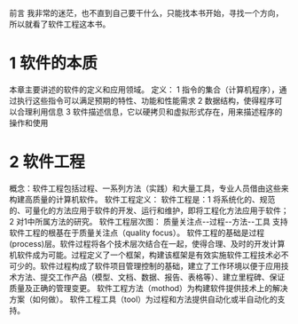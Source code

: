 
前言
我非常的迷茫，也不直到自己要干什么，只能找本书开始，寻找一个方向，所以就看了软件工程这本书。
# 1 软件的本质
本章主要讲述的软件的定义和应用领域。
定义：
1 指令的集合（计算机程序），通过执行这些指令可以满足预期的特性、功能和性能需求
2 数据结构，使得程序可以合理利用信息
3 软件描述信息，它以硬拷贝和虚拟形式存在，用来描述程序的操作和使用

# 2 软件工程
概念：软件工程包括过程、一系列方法（实践）和大量工具，专业人员借由这些来构建高质量的计算机软件。
软件工程定义：
软件工程是：1 将系统化的、规范的、可量化的方法应用于软件的开发、运行和维护，即将工程化方法应用于软件；2 对1中所属方法的研究。
软件工程层次图：
质量关注点--过程--方法--工具
支持软件工程的根基在于质量关注点（quality focus）。
软件工程的基础是过程(process)层。软件过程将各个技术层次结合在一起，使得合理、及时的开发计算机软件成为可能。过程定义了一个框架，构建该框架是有效实施软件工程技术必不可少的。软件过程构成了软件项目管理控制的基础，建立了工作环境以便于应用技术方法、提交工作产品（模型、文档、数据、报告、表格等）、建立里程碑、保证质量及正确的管理变更。
软件工程方法（mothod）为构建软件提供技术上的解决方案（如何做）。
软件工程工具（tool）为过程和方法提供自动化或半自动化的支持。

<!--stackedit_data:
eyJoaXN0b3J5IjpbMjAzNDEzNDc1NSwxMzAwNjM5OTU0LC0yMT
MyMjU2ODI2LDY2MDk4NTk5XX0=
-->